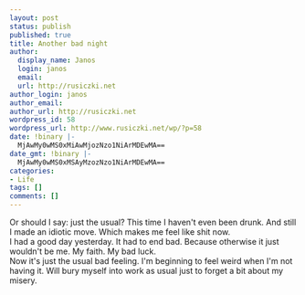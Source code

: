 ```yaml
---
layout: post
status: publish
published: true
title: Another bad night
author:
  display_name: Janos
  login: janos
  email: 
  url: http://rusiczki.net
author_login: janos
author_email: 
author_url: http://rusiczki.net
wordpress_id: 58
wordpress_url: http://www.rusiczki.net/wp/?p=58
date: !binary |-
  MjAwMy0wMS0xMiAwMjozNzo1NiArMDEwMA==
date_gmt: !binary |-
  MjAwMy0wMS0xMSAyMzozNzo1NiArMDEwMA==
categories:
- Life
tags: []
comments: []
---
```

<p>Or should I say: just the usual? This time I haven't even been drunk. And still I made an idiotic move. Which makes me feel like shit now.<br />
I had a good day yesterday. It had to end bad. Because otherwise it just wouldn't be me. My faith. My bad luck.<br />
Now it's just the usual bad feeling. I'm beginning to feel weird when I'm not having it. Will bury myself into work as usual just to forget a bit about my misery.</p>
